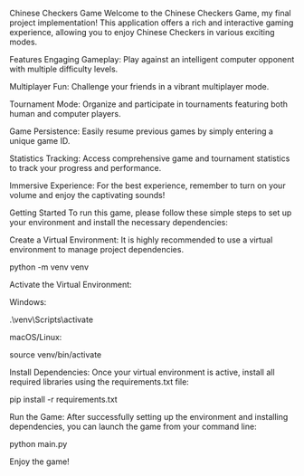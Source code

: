 Chinese Checkers Game
Welcome to the Chinese Checkers Game, my final project implementation! This application offers a rich and interactive gaming experience, allowing you to enjoy Chinese Checkers in various exciting modes.

Features
Engaging Gameplay: Play against an intelligent computer opponent with multiple difficulty levels.

Multiplayer Fun: Challenge your friends in a vibrant multiplayer mode.

Tournament Mode: Organize and participate in tournaments featuring both human and computer players.

Game Persistence: Easily resume previous games by simply entering a unique game ID.

Statistics Tracking: Access comprehensive game and tournament statistics to track your progress and performance.

Immersive Experience: For the best experience, remember to turn on your volume and enjoy the captivating sounds!

Getting Started
To run this game, please follow these simple steps to set up your environment and install the necessary dependencies:

Create a Virtual Environment:
It is highly recommended to use a virtual environment to manage project dependencies.

python -m venv venv

Activate the Virtual Environment:

Windows:

.\venv\Scripts\activate

macOS/Linux:

source venv/bin/activate

Install Dependencies:
Once your virtual environment is active, install all required libraries using the requirements.txt file:

pip install -r requirements.txt

Run the Game:
After successfully setting up the environment and installing dependencies, you can launch the game from your command line:

python main.py

Enjoy the game!
